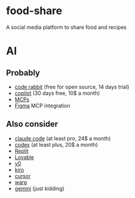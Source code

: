 # food-share
A social media platform to share food and recipes

# AI

## Probably
- [code rabbit](https://www.coderabbit.ai/pricing?utm_medium=cpc&utm_source=google&utm_campaign=20944421732&utm_content=158532047035&utm_term=code+rabbit&gclid=Cj0KCQjw9czHBhCyARIsAFZlN8TsbuAIAGelzzi2ZJokIynb1AsoE0EA2zWnAF3-wumewXB3EtKpJ5YaAgkdEALw_wcB) (free for open source, 14 days trial)
- [copilot](https://github.com/features/copilot) (30 days free, 10$ a month)
- [MCPs](https://glama.ai/mcp/servers)
- [Figma](https://www.figma.com/blog/introducing-figma-mcp-server/) MCP integration

## Also consider
- [claude code](https://claude.ai/onboarding) (at least pro, 24$ a month)
- [codex](https://developers.openai.com/codex/pricing) (at least plus, 20$ a month)
- [Replit](https://replit.com/)
- [Lovable](https://lovable.dev/)
- [v0](https://v0.app/)
- [kiro](https://kiro.dev/)
- [cursor](https://cursor.com/)
- [warp](https://www.warp.dev/)
- [gemini](https://gemini.google.com/) (just kidding)

